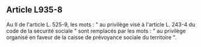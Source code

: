 Article L935-8
----
Au II de l'article L. 525-9, les mots : " au privilège visé à l'article L. 243-4
du code de la sécurité sociale " sont remplacés par les mots : " au privilège
organisé en faveur de la caisse de prévoyance sociale du territoire ".
